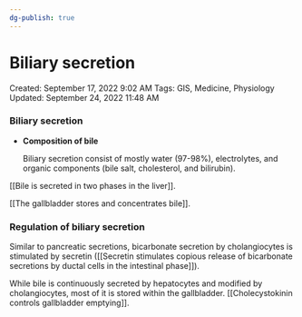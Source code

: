 ```yaml
---
dg-publish: true
---
```


# Biliary secretion

Created: September 17, 2022 9:02 AM
Tags: GIS, Medicine, Physiology
Updated: September 24, 2022 11:48 AM

### Biliary secretion

- **Composition of bile**
    
    Biliary secretion consist of mostly water (97-98%), electrolytes, and organic components (bile salt, cholesterol, and bilirubin).
    

[[Bile is secreted in two phases in the liver]]. 

[[The gallbladder stores and concentrates bile]].

### Regulation of biliary secretion

Similar to pancreatic secretions, bicarbonate secretion by cholangiocytes is stimulated by secretin ([[Secretin stimulates copious release of bicarbonate secretions by ductal cells in the intestinal phase]]).

While bile is continuously secreted by hepatocytes and modified by cholangiocytes, most of it is stored within the gallbladder. [[Cholecystokinin controls gallbladder emptying]].